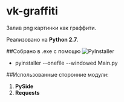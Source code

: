 # vk-graffiti
Залив png картинки как граффити.

Реализовано на **Python 2.7**.

##Собрано в .exe с помощю ![PyInstaller](http://vk.com/)
 - pyinstaller --onefile --windowed Main.py

##Использованные сторонние модули:
 1. **PySide**
 2. **Requests**
